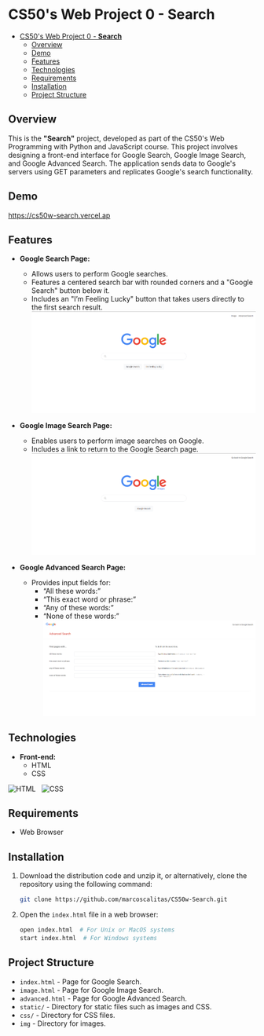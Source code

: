 # CS50's Web Project 0 - **Search**

- [CS50's Web Project 0 - **Search**](#cs50s-web-project-0---search)
  - [Overview](#overview)
  - [Demo](#demo)
  - [Features](#features)
  - [Technologies](#technologies)
  - [Requirements](#requirements)
  - [Installation](#installation)
  - [Project Structure](#project-structure)

## Overview
This is the **"Search"** project, developed as part of the CS50's Web Programming with Python and JavaScript course. This project involves designing a front-end interface for Google Search, Google Image Search, and Google Advanced Search. The application sends data to Google's servers using GET parameters and replicates Google's search functionality. 

## Demo
<a href="https://cs50w-search.vercel.app" target="_blank">https://cs50w-search.vercel.ap</a>


## Features
- **Google Search Page:** 
  - Allows users to perform Google searches.
  - Features a centered search bar with rounded corners and a "Google Search" button below it.
  - Includes an "I’m Feeling Lucky" button that takes users directly to the first search result.
  ![Google Search](./assets/img/index.png)

- **Google Image Search Page:** 
  - Enables users to perform image searches on Google.
  - Includes a link to return to the Google Search page.
  ![Google Image Search](./assets/img/image.png)

- **Google Advanced Search Page:**
  - Provides input fields for:
    - “All these words:”
    - “This exact word or phrase:”
    - “Any of these words:”
    - “None of these words:”
  ![Google Advanced Search](./assets/img/advanced.png)

## Technologies
- **Front-end:**
  - HTML
  - CSS

<div style="display:flex; align-item:center; gap:12px;">
    <img src="https://img.shields.io/badge/html5-%23E34F26.svg?style=for-the-badge&logo=html5&logoColor=white" alt="HTML">
    <img src="https://img.shields.io/badge/CSS3-1572B6?style=for-the-badge&logo=css3&logoColor=white" alt="CSS">
</div>

## Requirements
- Web Browser

## Installation
1. Download the distribution code and unzip it, or alternatively, clone the repository using the following command:

   ```bash
   git clone https://github.com/marcoscalitas/CS50w-Search.git

2. Open the `index.html` file in a web browser:
   ```bash
   open index.html  # For Unix or MacOS systems
   start index.html  # For Windows systems

## Project Structure

- `index.html` - Page for Google Search.
- `image.html` - Page for Google Image Search.
- `advanced.html` - Page for Google Advanced Search.
- `static/` - Directory for static files such as images and CSS.
- `css/` - Directory for CSS files.
- `img` - Directory for images.
